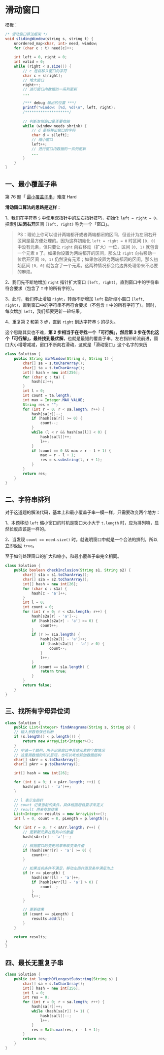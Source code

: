# 滑动窗口

模板：

```java
/* 滑动窗口算法框架 */
void slidingWindow(string s, string t) {
    unordered_map<char, int> need, window;
    for (char c : t) need[c]++;
    
    int left = 0, right = 0;
    int valid = 0; 
    while (right < s.size()) {
        // c 是将移入窗口的字符
        char c = s[right];
        // 增大窗口
        right++;
        // 进行窗口内数据的一系列更新
        ...

        /*** debug 输出的位置 ***/
        printf("window: [%d, %d)\n", left, right);
        /********************/
        
        // 判断左侧窗口是否要收缩
        while (window needs shrink) {
            // d 是将移出窗口的字符
            char d = s[left];
            // 缩小窗口
            left++;
            // 进行窗口内数据的一系列更新
            ...
        }
    }
}
```

## 一、最小覆盖子串

第 76 题「 [最小覆盖子串](https://leetcode.cn/problems/minimum-window-substring/)」难度 Hard

**滑动窗口算法的思路是这样**：

1、我们在字符串 `S` 中使用双指针中的左右指针技巧，初始化 `left = right = 0`，把索引**左闭右开**区间 `[left, right)` 称为一个「窗口」。

> PS：理论上你可以设计两端都开或者两端都闭的区间，但设计为左闭右开区间是最方便处理的。因为这样初始化 `left = right = 0` 时区间 `[0, 0)` 中没有元素，但只要让 `right` 向右移动（扩大）一位，区间 `[0, 1)` 就包含一个元素 `0` 了。如果你设置为两端都开的区间，那么让 `right` 向右移动一位后开区间 `(0, 1)` 仍然没有元素；如果你设置为两端都闭的区间，那么初始区间 `[0, 0]` 就包含了一个元素。这两种情况都会给边界处理带来不必要的麻烦。

2、我们先不断地增加 `right` 指针扩大窗口 `[left, right)`，直到窗口中的字符串符合要求（包含了 `T` 中的所有字符）。

3、此时，我们停止增加 `right`，转而不断增加 `left` 指针缩小窗口 `[left, right)`，直到窗口中的字符串不再符合要求（不包含 `T` 中的所有字符了）。同时，每次增加 `left`，我们都要更新一轮结果。

4、重复第 2 和第 3 步，直到 `right` 到达字符串 `S` 的尽头。

这个思路其实也不难，**第 2 步相当于在寻找一个「可行解」，然后第 3 步在优化这个「可行解」，最终找到最优解**，也就是最短的覆盖子串。左右指针轮流前进，窗口大小增增减减，窗口不断向右滑动，这就是「滑动窗口」这个名字的来历

```java
class Solution {
    public String minWindow(String s, String t) {
        char[] sa = s.toCharArray();
        char[] ta = t.toCharArray();
        int[] hash = new int[256];
        for (char c : ta) {
            hash[c]++;
        }
        int l = 0;
        int count = ta.length;
        int max = Integer.MAX_VALUE;
        String res = "";
        for (int r = 0; r < sa.length; r++) {
            hash[sa[r]]--;
            if (hash[sa[r]] >= 0) {
                count--;
            }
            while (l < r && hash[sa[l]] < 0) {
                hash[sa[l]]++;
                l++;
            }
            if (count == 0 && max > r - l + 1) {
                max = r - l + 1;
                res = s.substring(l, r + 1);
            }
        }
        return res;
    }
}
```

## 二、字符串排列

对于这道题的解法代码，基本上和最小覆盖子串一模一样，只需要改变两个地方：

1、本题移动 `left` 缩小窗口的时机是窗口大小大于 `t.length` 时，应为排列嘛，显然长度应该是一样的。

2、当发现 `count == need.size()` 时，就说明窗口中就是一个合法的排列，所以立即返回 `true`。

至于如何处理窗口的扩大和缩小，和最小覆盖子串完全相同。

```java
class Solution {
    public boolean checkInclusion(String s1, String s2) {
        char[] s1a = s1.toCharArray();
        char[] s2a = s2.toCharArray();
        int[] hash = new int[26];
        for (char c : s1a) {
            hash[c - 'a']++;
        }
        int l = 0;
        int count = 0;
        for (int r = 0; r < s2a.length; r++) {
            hash[s2a[r] - 'a']--;
            if (hash[s2a[r] - 'a'] >= 0) {
                count++;
            }
            if (r >= s1a.length) {
                hash[s2a[l] - 'a']++;
                if (hash[s2a[l] - 'a'] > 0) {
                    count--;
                }
                l++;
            }
            if (count == s1a.length) {
                return true;
            }
        }
        return false;
    }
}
```

## 三、找所有字母异位词



```java
class Solution {
    public List<Integer> findAnagrams(String s, String p) {
    // 输入参数有效性判断
    if (s.length() < p.length()) {
        return new ArrayList<Integer>();
    }
    // 申请一个散列，用于记录窗口中具体元素的个数情况
    // 这里用数组的形式呈现，也可以考虑其他数据结构
    char[] sArr = s.toCharArray();
    char[] pArr = p.toCharArray();

    int[] hash = new int[26];

    for (int i = 0; i < pArr.length; ++i) {
        hash[pArr[i] - 'a']++;
    }

    // l 表示左指针
    // count 记录当前的条件，具体根据题目要求来定义
    // result 用来存放结果
    List<Integer> results = new ArrayList<>();
    int l = 0, count = 0, pLength = p.length();

    for (int r = 0; r < sArr.length; r++) {
        // 更新新元素在散列中的数量
        hash[sArr[r] - 'a']--;

        // 根据窗口的变更结果来改变条件值
        if (hash[sArr[r] - 'a'] >= 0) {
            count++;
        }

        // 如果当前条件不满足，移动左指针直至条件满足为止
        if (r >= pLength) {
            hash[sArr[l] - 'a']++;
            if (hash[sArr[l] - 'a'] > 0) {
                count--;
            }
            l++;
        }

        // 更新结果
        if (count == pLength) {
            results.add(l);
        }
    }

    return results;
}
}
```

## 四、最长无重复子串

```java
class Solution {
    public int lengthOfLongestSubstring(String s) {
        char[] sa = s.toCharArray();
        int[] hash = new int[256];
        int l = 0;
        int res = 0;
        for (int r = 0; r < sa.length; r++) {
            hash[sa[r]]++;
            while (hash[sa[r]] != 1) {
                hash[sa[l]]--;
                l++;
            }
            res = Math.max(res, r - l + 1);
        }
        return res;
    }
}
```

